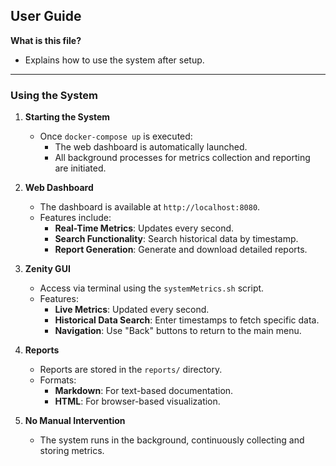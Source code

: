 

## **User Guide**

**What is this file?**  
- Explains how to use the system after setup.

---

### **Using the System**

1. **Starting the System**  
   - Once `docker-compose up` is executed:
     - The web dashboard is automatically launched.
     - All background processes for metrics collection and reporting are initiated.

2. **Web Dashboard**  
   - The dashboard is available at `http://localhost:8080`.  
   - Features include:
     - **Real-Time Metrics**: Updates every second.  
     - **Search Functionality**: Search historical data by timestamp.  
     - **Report Generation**: Generate and download detailed reports.  

3. **Zenity GUI**  
   - Access via terminal using the `systemMetrics.sh` script.  
   - Features:
     - **Live Metrics**: Updated every second.  
     - **Historical Data Search**: Enter timestamps to fetch specific data.  
     - **Navigation**: Use "Back" buttons to return to the main menu.  

4. **Reports**  
   - Reports are stored in the `reports/` directory.
   - Formats:
     - **Markdown**: For text-based documentation.  
     - **HTML**: For browser-based visualization.  

5. **No Manual Intervention**  
   - The system runs in the background, continuously collecting and storing metrics.


